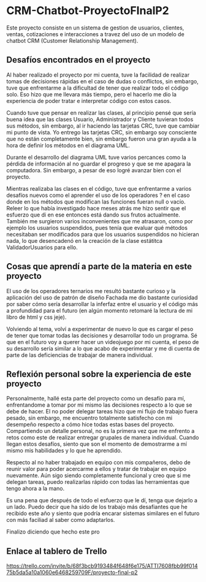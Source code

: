 # CRM-Chatbot-ProyectoFInalP2

Este proyecto consiste en un sistema de gestion de usuarios, clientes, ventas, cotizaciones e interacciones a travez del uso de un modelo de chatbot CRM (Customer Relationship Management). 

## Desafíos encontrados en el proyecto

Al haber realizado el proyecto por mi cuenta, tuve la facilidad de realizar tomas de decisiones rápidas en el caso de dudas o conflictos, sin embargo, tuve que enfrentarme a la dificultad de tener que realizar todo el código solo. Eso hizo que me llevara más tiempo, pero el hacerlo me dio la experiencia de poder tratar e interpretar código con estos casos. 

Cuando tuve que pensar en realizar las clases, al principio pensé que sería buena idea que las clases Usuario, Administrador y Cliente tuvieran todos sus métodos, sin embargo, al ir haciendo las tarjetas CRC, tuve que cambiar mi punto de vista. Yo entrego las tarjetas CRC, sin embargo soy consciente que no están completamente bien, sin embargo fueron una gran ayuda a la hora de definir los métodos en el diagrama UML.

Durante el desarrollo del diagrama UML tuve varios percances como la pérdida de información al no guardar el progreso y que se me apagara la computadora. Sin embargo, a pesar de eso logré avanzar bien con el proyecto.

Mientras realizaba las clases en el código, tuve que enfrentarme a varios desafíos nuevos como el aprender el uso de los operadores ? en el caso donde en los métodos que modifican las funciones fueran null o vacío. Releer lo que había investigado hace meses atrás me hizo sentir que el esfuerzo que di en ese entonces está dando sus frutos actualmente. También me surgieron varios inconvenientes que me atrasaron, como por ejemplo los usuarios suspendidos, pues tenía que evaluar qué métodos necesitaban ser modificados para que los usuarios suspendidos no hicieran nada, lo que desencadenó en la creación de la clase estátitca ValidadorUsuarios para ello. 

## Cosas que aprendí a parte de la materia en este proyecto

El uso de los operadores ternarios me resultó bastante curioso y la aplicación del uso de patrón de diseño Fachada me dio bastante curiosidad por saber cómo sería desarrollar la inferfaz entre el usuario y el código más a profundidad para el futuro (en algún momento retomaré la lectura de mi libro de html y css jeje). 

Volviendo al tema, volví a experimentar de nuevo lo que es cargar el peso de tener que tomar todas las decisiones y desarrollar todo un programa. Sé que en el futuro voy a querer hacer un videojuego por mi cuenta, el peso de su desarrollo sería similar a lo que acabo de experimentar y me di cuenta de parte de las deficiencias de trabajar de manera individual.

## Reflexión personal sobre la experiencia de este proyecto

Personalmente, hallé esta parte del proyecto como un desafío para mí, enfrentandome a tomar por mi mismo las decisiones respecto a lo que se debe de hacer. El no poder delegar tareas hizo que mi flujo de trabajo fuera pesado, sin embargo, me encuentro totalmente satisfecho con mi desempeño respecto a cómo hice todas estas bases del proyecto. Compartiendo un detalle personal, no es la primera vez que me enfrento a retos como este de realizar entregar grupales de manera individual. Cuando llegan estos desafíos, siento que son el momento de demostrarme a mí mismo mis habilidades y lo que he aprendido. 

Respecto al no haber trabajado en equipo con mis compañeros, debo de reunir valor para poder acercarme a ellos y tratar de trabajar en equipo nuevamente. Aún sigo siendo completamente funcional y creo que si me delegan tareas, puedo realizarlas rápido con todas las herramientas que tengo ahora a la mano. 

Es una pena que después de todo el esfuerzo que le dí, tenga que dejarlo a un lado. Puedo decir que ha sido de los trabajo más desafiantes que he recibido este año y siento que podría encarar sistemas similares en el futuro con más faciliad al saber como adaptarlos. 

Finalizo diciendo que hecho este pro

## Enlace al tablero de Trello

https://trello.com/invite/b/68f3bcb9193484f648f6e175/ATTI7608fbb99f01475b5da5a10a1060e6468259709F/proyecto-final-p2

